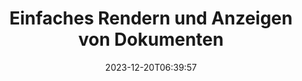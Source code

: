 ---
############################# Static ##########################
layout: "family"
date: 2023-12-20T06:39:57
draft: false

product: "Viewer"
product_tag: "viewer"

############################# Head ############################
head_title: "API zum Rendern und Anzeigen von Dokumenten | On-Premise-API und Online-Service"
head_description: "Rendern und betrachten Sie Word-, PDF-, Excel-, Powerpoint- oder Bilddateien einfach und kostenlos"

############################# Header ##########################
title: "Einfaches Rendern und Anzeigen von Dokumenten"
description: |
  Leistungsstarke Viewer-API zum Rendern verschiedener Dateien in PDF, HTML und Bild.

  Laden Sie Dokumente aus verschiedenen Quellen, einschließlich Dateien, Streams, URLs, FTP-Servern, Amazon S3, Azure Blob Storage und mehr.

  Generieren Sie reaktionsfähige HTML-Seiten, schützen Sie die ausgegebenen PDF-Dateien und ordnen Sie ihre Seiten neu an, drehen Sie Seiten, rendern Sie bei Bedarf Notizen und Kommentare.

############################# Platforms ############################
supported_platforms:
  enable: true  
  head_title: "Wählen Sie Ihre Plattform"
  title: "Unterstützte Plattformen"
  description: "Die GroupDocs.Viewer-Bibliothek unterstützt die folgenden Betriebssysteme und Frameworks"
  details_link_title: "Erfahren Sie mehr"
  items:
    # supported_platforms loop
    - title: ".NET"
      description: "GroupDocs.Viewer for .NET"
      color: "blue"
      tag: "net"
      link: "/viewer/net/"
      features_link: "https://docs.groupdocs.com/viewer/net/system-requirements/"
      features:
        # features loop
        - content: ".NET Framework 4.6.2+  <br>  .NET Core 3.1  <br>  .NET 6+"
          rows: "3"
        # features loop
        - content: "Windows, Linux"
          rows: "1"
        # features loop
        - content: "Über 180 Dateiformate"
          rows: "1"
        # features loop
        - content: "UI-Paket für ASP.NET Core"
          rows: "1"
        # features loop
        - content: "ASP.NET WebForms Demo  <br>  ASP.NET MVC Demo  <br>  ASP.NET Core Demo"
          rows: "3"
    
    # supported_platforms loop
    - title: "Java"
      description: "GroupDocs.Viewer for Java"
      color: "red"
      tag: "java"
      link: "/viewer/java/"
      features_link: "https://docs.groupdocs.com/viewer/java/system-requirements/"
      features:
        # features loop
        - content: "J2SE 8.0 (1.8)+"
          rows: "3"
        # features loop
        - content:  "Windows, Linux, macOS"
          rows: "1"       
        # features loop
        - content: "Über 180 Dateiformate"
          rows: "1"
        # features loop
        - content:  "UI-Paket für Spring und Dropwizard"
          rows: "1"
        # features loop
        - content:  "Spring Demo  <br>  Dropwizard demo"
          rows: "3"

    # supported_platforms loop
    - title: "Node.js"
      description: "GroupDocs.Viewer for Node.js"
      color: "green"
      tag: "nodejs-java"
      link: "/viewer/nodejs-java/"
      features_link: "https://docs.groupdocs.com/viewer/nodejs-java/system-requirements/"
      features:
        # features loop
        - content: "Node.js 16+  <br>  and J2SE 8.0 (1.8)+"
          rows: "3"
        # features loop
        - content:  "Windows, Linux, macOS"
          rows: "1"
        # features loop
        - content:  "Über 180 Dateiformate"
          rows: "1"
        # features loop
        - content:  "UI-Paket – bald verfügbar"
          rows: "1" 
        # features loop
        - content:  "Demo – bald verfügbar"
          rows: "3" 

    # supported_platforms loop
    - title: "Python"
      description: "GroupDocs.Viewer for Python"
      color: "yellow"
      tag: "python-net"
      link: "/viewer/python-net/"
      features_link: "https://docs.groupdocs.com/viewer/python-net/system-requirements/"
      features:
        # features loop
        - content: "Python 3.9+  <br>  and .Net 6+"
          rows: "3"
        # features loop
        - content:  "Windows, Linux, macOS"
          rows: "1"
        # features loop
        - content:  "Über 180 Dateiformate"
          rows: "1"
        # features loop
        - content:  "UI-Paket – bald verfügbar"
          rows: "1" 
        # features loop
        - content:  "Demo – bald verfügbar"
          rows: "3" 

############################# Features ############################

features:
  enable: true
  title: "Funktionsumfang von GroupDocs.Viewer"
  description: "API zum Rendern von Dateien verschiedener Typen wie HTML, PDF, PNG und JPEG in Anwendungen, um sie ohne Software von Drittanbietern anzuzeigen."

  items:
    # feature loop
    - icon: "view"
      title: "Dokumente und Bilder ansehen"
      content: "Zeigen Sie Dokumente an, indem Sie sie als HTML-, PDF-, PNG- und JPEG-Dateien rendern."

    # feature loop
    - icon: "password"
      title: "Öffnen Sie geschützte Dokumente"
      content: "Geben Sie ein Passwort an, um verschlüsselte Dokumente zu öffnen."

    # feature loop
    - icon: "load"
      title: "Laden Sie Dateien von überall"
      content: "Laden Sie Dokumente aus verschiedenen Dateien, URLs, FTP-Servern, Amazon S3 und mehr."
    
    # feature loop
    - icon: "pages"
      title: "Rendern Sie alle oder bestimmte Seiten"
      content: "Geben Sie einen Bereich von Seitenzahlen an, die gerendert werden sollen."


############################# Code samples ############################
code_samples:
  enable: true
  title: "GroupDocs.Viewer-Codebeispiele"
  description: "Einige Anwendungsfälle typischer GroupDocs.Viewer-Vorgänge in C#, Java, TypeScript"
  items:
    # code sample loop
    - title: "So rendern Sie DOCX-Dateien in PDF"
      content: |
       Rendern Sie DOCX-Dokumente in PDF, ohne dass Microsoft Word oder andere Software installiert ist. Laden Sie DOCX-Dateien ganz einfach in Ihre .NET-Anwendung und zeigen Sie sie an, egal ob es sich um eine Web- oder Desktop-Anwendung handelt. Hier ist ein Beispiel für das Rendern einer DOCX-Datei in PDF:
      samples:
        - language: "C#"
          color: "blue"
          content: |
            ```csharp {style=abap}   
            // Laden Sie die DOCX-Datei zum Rendern
            using (Viewer viewer = new Viewer("sample.docx"))
            {
              // Rendern Sie DOCX in eine PDF-Datei
              PdfViewOptions viewOptions = new PdfViewOptions();
              viewer.View(viewOptions);
            }
            ```
        - language: "Java"
          color: "red"
          content: |
            ```java {style=abap}   
            import com.groupdocs.viewer.Viewer;
            import com.groupdocs.viewer.options.PdfViewOptions;
            // ...
            // Laden Sie die DOCX-Datei zum Rendern
            try (Viewer viewer = new Viewer("sample.docx")) {
                // Rendern Sie DOCX in eine PDF-Datei
                PdfViewOptions viewOptions = new PdfViewOptions();
                viewer.view(viewOptions);
            }
            ```
        - language: "TypeScript"
          color: "green"
          content: |
            ```javascript {style=abap}  
            // Laden Sie die DOCX-Datei zum Rendern
            const viewer = new groupdocs.viewer.Viewer("sample.docx")
            
            // Rendern Sie DOCX in eine PDF-Datei
            const viewOptions = groupdocs.viewer.PdfViewOptions(output.pdf)
            viewer.view(viewOptions)
            ```

        - language: "Python"
          color: "yellow"
          content: |
            ```python {style=abap} 
            import groupdocs.viewer as gv
            import groupdocs.viewer.options as gvo   
            // Laden Sie die DOCX-Datei zum Rendern
            with gv.Viewer("sample.docx") as viewer:
            
                // Rendern Sie DOCX in eine PDF-Datei
                viewOptions = gvo.PdfViewOptions("output.pdf")
                viewer.view(viewOptions)
            ```

############################# Formats ############################
formats:
  enable: true
  title:  "Über 180 Dateiformate werden unterstützt"
  description: "GroupDocs.Viewer unterstützt Vorgänge mit den gängigsten [Dateiformaten](https://docs.groupdocs.com/viewer/net/supported-document-formats/)"


############################# Metrics ############################

metrics:
  enable: true
  title: "Detaillierte Kennzahlen und statistische Erkenntnisse"
  description: "Tauchen Sie ein in eine detaillierte Aufschlüsselung unserer Schlüsselzahlen und bieten Sie umfassende Kennzahlen und statistische Einblicke in unsere Erfolge, Auswirkungen und unser Wachstum."

  items:
    # metrics loop
    - number: "180+"
      title: "Unterstützte Formate"
      content: "Sehen Sie sich problemlos über 180 Dateiformate an, darunter Dokumente, Bilder und CAD-Zeichnungen. Überwinden Sie Kompatibilitätsbarrieren und greifen Sie mit unserer umfassenden Anzeigelösung mühelos auf verschiedene Dateien zu."
    # metrics loop
    - number: "1.0M"
      title: "NuGet-Downloads"
      content: "Unsere NuGet-Paketlösung hat sich zu einer vertrauenswürdigen und weit verbreiteten Ressource in der Entwicklergemeinschaft entwickelt und bietet nahtlose Integration und wertvolle Funktionalität für unzählige Projekte."

    # metrics loop
    - number: "10+"
      title: "Bibliotheken"
      content: "Unser Produkt umfasst mehr als 10 Bibliotheken und bietet erweiterte Funktionen zur Optimierung der Leistung. Diese Bibliotheken sind darauf ausgelegt, unterschiedliche Entwicklungsanforderungen mit beispiellosen Fähigkeiten zu erfüllen."
    
    # metrics loop
    - number: "100+"
      title: "Zufriedene Kunden"
      content: "Wir beliefern die bekanntesten Marken rund um den Globus. Entdecken Sie, warum Hunderte GroupDocs.Viewer lieben! Entdecken Sie nahtlose Navigation, bequeme Zusammenarbeit und beispiellose Benutzerfreundlichkeit. Jetzt beitreten!"


############################# Customers ############################
# logo size X1 => 170:70  X2 => 340 : 140

customers:
  enable: true
  title: "Unsere zufriedenen Kunden"
  description: "GroupDocs-Bibliotheken werden von weltweit bekannten und angesehenen Marken auf der ganzen Welt eingesetzt."

  items:
    # customers loop
    - title: "BenQ Corporation"
      logo: "benq"
    # customers loop
    - title: "Nasdaq Stock Market"
      logo: "nasdaq"
    # customers loop
    - title: "AT&T Inc."
      logo: "att"
    # customers loop
    - title: "AstraZeneca"
      logo: "astrazeneca"
    # customers loop
    - title: "Central Bank of Argentina"
      logo: "argentinacentralbank"
    # customers loop
    - title: "Roche Holding AG"
      logo: "roche"
    # customers loop
    - title: "Capita"
      logo: "capita"
    # customers loop
    - title: "Axa S.A."
      logo: "axa"
    # customers loop
    - title: "Instructure Inc."
      logo: "instructure"
     # customers loop
    - title: "Wipro"
      logo: "wipro"



############################# Actions ############################

actions:
  enable: true
  title: "Bereit anzufangen?"
  description: "Testen Sie die Funktionen von GroupDocs.Viewer kostenlos oder fordern Sie eine Lizenz an"

  items:
    #  loop
    - title: ".NET"
      link: "/viewer/net/"
      color: "blue"
        #  loop
    - title: "Java"
      link: "/viewer/java/"
      color: "red"
        #  loop
    - title: "Node.js"
      link: "/viewer/nodejs-java/"
      color: "green"
        #  loop
    - title: "Python"
      link: "/viewer/python-net/"
      color: "yellow"

############################# Faq ############################

faq:
  enable: true
  title: "Häufige Fragen und Bedenken"
  description: "In unserem FAQ-Bereich finden Sie Antworten auf häufig gestellte Fragen, um schnell auf Ihre Fragen und Bedenken einzugehen."

  items:
    #  loop
    - question: "Kann ich GroupDocs-Produkte vor dem Kauf testen?"
      answer: |
        Ja! Für alle GroupDocs-Produkte ist eine risikofreie Testversion verfügbar. Wir empfehlen Entwicklern dringend, unsere APIs vor dem Kauf herunterzuladen und auszuprobieren, um sicherzustellen, dass sie Ihre Anforderungen zu 100 % erfüllen.
    #  loop
    - question: "Führt GroupDocs Produktvorführungen durch?"
      answer: |
        Nein, unser Fokus liegt auf unseren APIs und der Herstellung möglichst funktionaler und stabiler Produkte. Wir bieten voll funktionsfähige und kostenlose Testversionen in Form einer [temporären Lizenz](https://purchase.groupdocs.com/temporary-license/) an, damit Sie das Produkt selbst testen können.
    #  loop
    - question: "Wo kann ich das Produkt herunterladen?"
      answer: |
        Alle Produkte können von der [Website](https://releases.groupdocs.com) heruntergeladen werden. Wir versenden keine physischen Kopien unserer Software per Post.    
    #  loop
    - question: "Gelten GroupDocs-Entwicklerlizenzen pro Benutzer oder pro benanntem Benutzer?"
      answer: |
        GroupDocs Developer-Lizenzen gelten pro Benutzer, nicht pro benanntem Benutzer. Wir verstehen, dass sich die Mitglieder eines Codierungsteams im Laufe der Zeit ändern können und dass es nicht praktikabel ist, die Lizenz jedes Mal aktualisieren zu müssen.
    #  loop
    - question: "Benötigen wir eine Lizenz nur für aktive Entwickler? Wir haben zum Beispiel ein Team aus zwei Entwicklern, die in Schicht A arbeiten, und ein zweites Team aus zwei Entwicklern, die in Schicht B arbeiten. Brauchen wir in dieser Situation zwei oder vier Lizenzen?"
      answer: |
        Alle Entwickler, die an dem Projekt arbeiten, müssen lizenziert sein. In dieser Situation geht GroupDocs davon aus, dass Ihr Team aus vier Mitgliedern besteht (auch wenn diese zu unterschiedlichen Zeiten arbeiten).

############################# Cloud ############################

cloud_links:
  enable: true
  title: "GroupDocs.Viewer Low-Code-APIs"
  description: "Beschleunigen Sie die Anzeige von Dokumenten oder Bildern in jeder Art von Anwendung mit unserer cloudbasierten REST-API"

  items:
    #  loop
    - icon: "groupdocs_viewer-for-curl"
      title: "GroupDocs.Viewer Cloud for cURL"
      link: "https://products.groupdocs.cloud/viewer/curl"
      content: "Verwenden Sie die cURL RESTful Document Viewer-API, um Microsoft Office, PDF und verschiedene andere Standarddateiformate in Ihren Anwendungen effizient darzustellen und darzustellen."

    #  loop
    - icon: "groupdocs_viewer-for-net"
      title: "GroupDocs.Viewer Cloud for .NET"
      link: "https://products.groupdocs.cloud/viewer/net"
      content: "Verbessern Sie die Anzeigefunktionen für Dokumente in .NET-Anwendungen mit dem Cloud SDK für .NET. Zeigen Sie Dokumente nahtlos in den Formaten HTML, PDF oder Bild an."
    #  loop
    - icon: "groupdocs_viewer-for-java"
      title: "GroupDocs.Viewer Cloud for Java"
      link: "https://products.groupdocs.cloud/viewer/java"
      content: "Integrieren Sie erweiterte Dokument-Rendering-Funktionen in Ihre Java-Anwendungen mit einem speziell entwickelten Document Viewer SDK für Java."

############################# Apps ############################

app_links:
  enable: true
  title: "GroupDocs.Viewer NoCode-Apps"
  description: "Online-Anwendung, mit der Sie über 180 gängige Dateiformate im Browser anzeigen können"

  items:
    #  loop
    - icon: "groupdocs_viewer-app"
      title: "GroupDocs.Viewer Total"
      link: "https://products.groupdocs.app/viewer/total"
      content: "Entdecken Sie eine kostenlose Online-Anwendung, um über 180 Dateiformate direkt in Ihrem bevorzugten Webbrowser anzuzeigen."

    #  loop
    - icon: "groupdocs_words-app"
      title:  "GroupDocs.Viewer DOCX"
      link: "https://products.groupdocs.app/viewer/docx"
      content: "Webbasiertes Tool zum mühelosen Anzeigen von Microsoft Word-Dateien auf verschiedenen Geräten."

    #  loop
    - icon: "groupdocs_pdf-app"
      title:  "GroupDocs.Viewer PDF"
      link: "https://products.groupdocs.app/viewer/pdf"
      content: "Öffnen und betrachten Sie PDF-Dateien online mit dem kostenlosen PDF-Viewer."
    

---